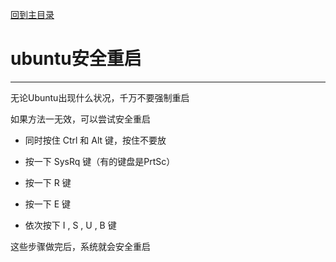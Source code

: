 [回到主目录](/README.md)
# ubuntu安全重启
---

无论Ubuntu出现什么状况，千万不要强制重启

如果方法一无效，可以尝试安全重启

- 同时按住 Ctrl 和 Alt 键，按住不要放

- 按一下 SysRq 键（有的键盘是PrtSc）

- 按一下 R 键

- 按一下 E 键

- 依次按下 I , S , U , B 键

这些步骤做完后，系统就会安全重启